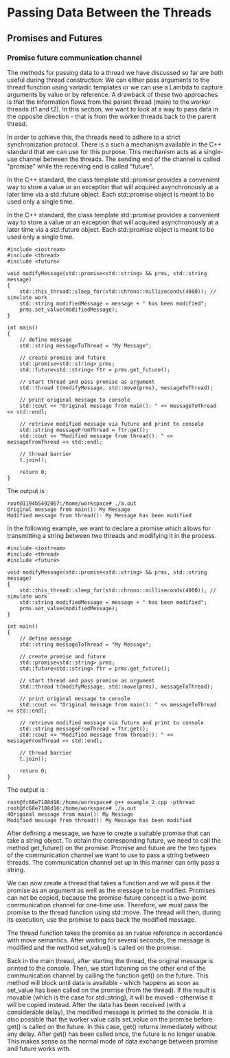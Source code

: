 # Passing Data Between the Threads

## Promises and Futures

### Promise future communication channel

The methods for passing data to a thread we have discussed so far are both useful during thread construction: We can either pass arguments to the thread function using variadic templates or we can use a Lambda to capture arguments by value or by reference.
A drawback of these two approaches is that the information flows from the parent thread (main) to the worker threads (t1 and t2). In this section, we want to look at a way to pass data in the opposite direction - that is from the worker threads back to the parent thread.

In order to achieve this, the threads need to adhere to a strict synchronization protocol. There is a such a mechanism available in the C++ standard that we can use for this purpose. This mechanism acts as a single-use channel between the threads. The sending end of the channel is called "promise" while the receiving end is called "future".

In the C++ standard, the class template std::promise provides a convenient way to store a value or an exception that will acquired asynchronously at a later time via a std::future object. Each std::promise object is meant to be used only a single time.

In the C++ standard, the class template std::promise provides a convenient way to store a value or an exception that will acquired asynchronously at a later time via a std::future object. Each std::promise object is meant to be used only a single time.

```
#include <iostream>
#include <thread>
#include <future>

void modifyMessage(std::promise<std::string> && prms, std::string message)
{
    std::this_thread::sleep_for(std::chrono::milliseconds(4000)); // simulate work
    std::string modifiedMessage = message + " has been modified"; 
    prms.set_value(modifiedMessage);
}

int main()
{
    // define message
    std::string messageToThread = "My Message";

    // create promise and future
    std::promise<std::string> prms;
    std::future<std::string> ftr = prms.get_future();

    // start thread and pass promise as argument
    std::thread t(modifyMessage, std::move(prms), messageToThread);

    // print original message to console
    std::cout << "Original message from main(): " << messageToThread << std::endl;

    // retrieve modified message via future and print to console
    std::string messageFromThread = ftr.get();
    std::cout << "Modified message from thread(): " << messageFromThread << std::endl;

    // thread barrier
    t.join();

    return 0;
}

```

The output is :

```
root@1194b5492067:/home/workspace# ./a.out
Original message from main(): My Message
Modified message from thread(): My Message has been modified
```

In the following example, we want to declare a promise which allows for transmitting a string between two threads and modifying it in the process.
```
#include <iostream>
#include <thread>
#include <future>

void modifyMessage(std::promise<std::string> && prms, std::string message)
{
    std::this_thread::sleep_for(std::chrono::milliseconds(4000)); // simulate work
    std::string modifiedMessage = message + " has been modified"; 
    prms.set_value(modifiedMessage);
}

int main()
{
    // define message
    std::string messageToThread = "My Message";

    // create promise and future
    std::promise<std::string> prms;
    std::future<std::string> ftr = prms.get_future();

    // start thread and pass promise as argument
    std::thread t(modifyMessage, std::move(prms), messageToThread);

    // print original message to console
    std::cout << "Original message from main(): " << messageToThread << std::endl;

    // retrieve modified message via future and print to console
    std::string messageFromThread = ftr.get();
    std::cout << "Modified message from thread(): " << messageFromThread << std::endl;

    // thread barrier
    t.join();

    return 0;
}

```

The output is :

```
root@fc68e7188d16:/home/workspace# g++ example_2.cpp -pthread
root@fc68e7188d16:/home/workspace# ./a.out
4Original message from main(): My Message
Modified message from thread(): My Message has been modified

```

After defining a message, we have to create a suitable promise that can take a string object. To obtain the corresponding future, we need to call the method get_future() on the promise. Promise and future are the two types of the communication channel we want to use to pass a string between threads. The communication channel set up in this manner can only pass a string.

We can now create a thread that takes a function and we will pass it the promise as an argument as well as the message to be modified. Promises can not be copied, because the promise-future concept is a two-point communication channel for one-time use. Therefore, we must pass the promise to the thread function using std::move. The thread will then, during its execution, use the promise to pass back the modified message.

The thread function takes the promise as an rvalue reference in accordance with move semantics. After waiting for several seconds, the message is modified and the method set_value() is called on the promise.

Back in the main thread, after starting the thread, the original message is printed to the console. Then, we start listening on the other end of the communication channel by calling the function get() on the future. This method will block until data is available - which happens as soon as set_value has been called on the promise (from the thread). If the result is movable (which is the case for std::string), it will be moved - otherwise it will be copied instead. After the data has been received (with a considerable delay), the modified message is printed to the console.
It is also possible that the worker value calls set_value on the promise before get() is called on the future. In this case, get() returns immediately without any delay. After get() has been called once, the future is no longer usable. This makes sense as the normal mode of data exchange between promise and future works with.
